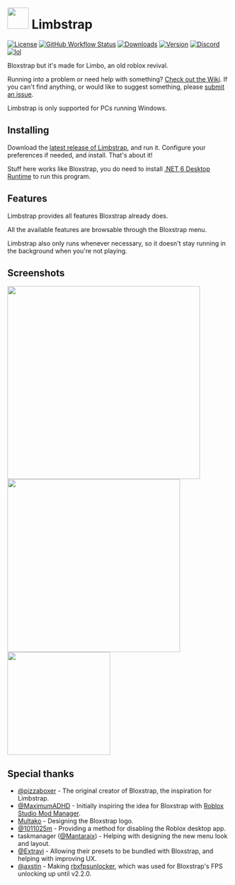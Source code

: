 # <img src="https://github.com/KoutchguestAccount/limbstrap/raw/main/Images/Bloxstrap.png" width="48"/> Limbstrap
[![License](https://img.shields.io/github/license/pizzaboxer/bloxstrap)](https://github.com/pizzaboxer/bloxstrap/blob/main/LICENSE)
[![GitHub Workflow Status](https://img.shields.io/github/actions/workflow/status/pizzaboxer/bloxstrap/ci.yml?branch=main&label=builds)](https://github.com/pizzaboxer/bloxstrap/actions)
[![Downloads](https://img.shields.io/github/downloads/KoutchguestAccount/limbstrap/latest/total?color=981bfe)](https://github.com/KoutchguestAccount/limbstrap/releases)
[![Version](https://img.shields.io/github/v/release/KoutchguestAccount/limbstrap?color=7a39fb)](https://github.com/KoutchguestAccount/limbstrap/releases/latest)
[![Discord](https://img.shields.io/discord/nil?logo=discord&logoColor=white&label=discord&color=4d3dff)](https://discord.gg/lolsorrytheresnolimbstrapdiscord)
[![lol](https://img.shields.io/badge/wumbo%20made-cheese-yellow)](https://media1.tenor.com/m/8xuNZWHFNIgAAAAC/evil-lario.gif)

Bloxstrap but it's made for Limbo, an old roblox revival.

Running into a problem or need help with something? [Check out the Wiki](https://github.com/KoutchguestAccount/limbstrap/wiki). If you can't find anything, or would like to suggest something, please [submit an issue](https://github.com/KoutchguestAccount/limbstrap/issues).
 
Limbstrap is only supported for PCs running Windows.
 
 ## Installing
Download the [latest release of Limbstrap](https://github.com/KoutchguestAccount/limbstrap/releases/latest), and run it. Configure your preferences if needed, and install. That's about it!

Stuff here works like Bloxstrap, you do need to install [.NET 6 Desktop Runtime](https://aka.ms/dotnet-core-applaunch?missing_runtime=true&arch=x64&rid=win11-x64&apphost_version=6.0.16&gui=true) to run this program.
 
## Features
Limbstrap provides all features Bloxstrap already does.

All the available features are browsable through the Bloxstrap menu.

Limbstrap also only runs whenever necessary, so it doesn't stay running in the background when you're not playing.

## Screenshots

<p float="left">
    <img src="https://github.com/pizzaboxer/bloxstrap/assets/41478239/dcfd0cdf-1aae-45bb-849a-f7710ec63b28" width="435" />
    <img src="https://github.com/pizzaboxer/bloxstrap/assets/41478239/e08cdf28-4f99-46b5-99f2-5c338aac86db" width="390" />
    <img src="https://github.com/pizzaboxer/bloxstrap/assets/41478239/7ba35223-9115-401f-bbc1-d15e9c5fd79e" width="232" />
<p>

## Special thanks
* [@pizzaboxer](https://github.com/pizzaboxer) - The original creator of Bloxstrap, the inspiration for Limbstrap.
* [@MaximumADHD](https://github.com/MaximumADHD) - Initially inspiring the idea for Bloxstrap with [Roblox Studio Mod Manager](https://github.com/MaximumADHD/Roblox-Studio-Mod-Manager).
* [Multako](https://www.roblox.com/users/2485612194/profile) - Designing the Bloxstrap logo.
* [@1011025m](https://github.com/1011025m) - Providing a method for disabling the Roblox desktop app.
* taskmanager ([@Mantaraix](https://github.com/Mantaraix)) - Helping with designing the new menu look and layout.
* [@Extravi](https://github.com/Extravi) - Allowing their presets to be bundled with Bloxstrap, and helping with improving UX.
* [@axstin](https://github.com/axstin) - Making [rbxfpsunlocker](https://github.com/axstin/rbxfpsunlocker), which was used for Bloxstrap's FPS unlocking up until v2.2.0.
